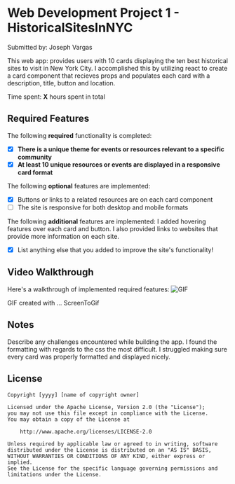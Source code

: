 
# Web Development Project 1 -  HistoricalSitesInNYC

Submitted by: Joseph Vargas

This web app: provides users with 10 cards displaying the ten best historical sites to visit in New York City. I accomplished this by utilizing react to create a card component that recieves props and populates each card with a description, title, button and location.

Time spent: **X** hours spent in total

## Required Features

The following **required** functionality is completed:

- [x] **There is a unique theme for events or resources relevant to a specific community**
- [x] **At least 10 unique resources or events are displayed in a responsive card format**

The following **optional** features are implemented:

- [x] Buttons or links to a related resources are on each card component
- [ ] The site is responsive for both desktop and mobile formats

The following **additional** features are implemented:
I added hovering features over each card and button. I also provided links to websites that provide more information on each site.
* [x] List anything else that you added to improve the site's functionality!

## Video Walkthrough

Here's a walkthrough of implemented required features:
![GIF](https://github.com/jv12319/HistoricalSitesInNYC/raw/main/web102project1Gif.gif)




<!-- Replace this with whatever GIF tool you used! -->
GIF created with ...  ScreenToGif
<!-- Recommended tools:
[Kap](https://getkap.co/) for macOS
[ScreenToGif](https://www.screentogif.com/) for Windows
[peek](https://github.com/phw/peek) for Linux. -->

## Notes

Describe any challenges encountered while building the app.
I found  the formatting with regards to the css the most difficult. I struggled making sure every card was properly formatted and displayed nicely.
## License

    Copyright [yyyy] [name of copyright owner]

    Licensed under the Apache License, Version 2.0 (the "License");
    you may not use this file except in compliance with the License.
    You may obtain a copy of the License at

        http://www.apache.org/licenses/LICENSE-2.0

    Unless required by applicable law or agreed to in writing, software
    distributed under the License is distributed on an "AS IS" BASIS,
    WITHOUT WARRANTIES OR CONDITIONS OF ANY KIND, either express or implied.
    See the License for the specific language governing permissions and
    limitations under the License.
